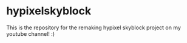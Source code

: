 # hypixelskyblock
This is the repository for the remaking hypixel skyblock project on my youtube channel! :)
